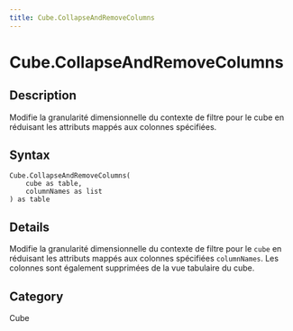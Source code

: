 ```yaml
---
title: Cube.CollapseAndRemoveColumns
---
```


# Cube.CollapseAndRemoveColumns


## Description

Modifie la granularité dimensionnelle du contexte de filtre pour le cube en réduisant les attributs mappés aux colonnes spécifiées.


## Syntax

```powerquery
Cube.CollapseAndRemoveColumns(
    cube as table,
    columnNames as list
) as table
```


## Details

Modifie la granularité dimensionnelle du contexte de filtre pour le <code>cube</code> en réduisant les attributs mappés aux colonnes spécifiées <code>columnNames</code>. Les colonnes sont également supprimées de la vue tabulaire du cube.



## Category
Cube
